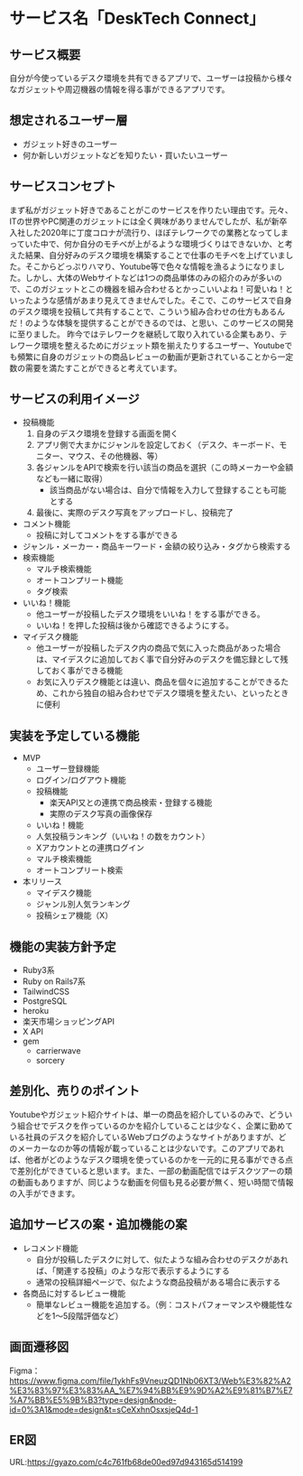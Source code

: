 # サービス名「DeskTech Connect」
## サービス概要
自分が今使っているデスク環境を共有できるアプリで、ユーザーは投稿から様々なガジェットや周辺機器の情報を得る事ができるアプリです。
## 想定されるユーザー層
  - ガジェット好きのユーザー
  - 何か新しいガジェットなどを知りたい・買いたいユーザー
## サービスコンセプト
まず私がガジェット好きであることがこのサービスを作りたい理由です。元々、ITの世界やPC関連のガジェットには全く興味がありませんでしたが、私が新卒入社した2020年に丁度コロナが流行り、ほぼテレワークでの業務となってしまっていた中で、何か自分のモチベが上がるような環境づくりはできないか、と考えた結果、自分好みのデスク環境を構築することで仕事のモチベを上げていました。そこからどっぷりハマり、Youtube等で色々な情報を漁るようになりました。しかし、大体のWebサイトなどは1つの商品単体のみの紹介のみが多いので、このガジェットとこの機器を組み合わせるとかっこいいよね！可愛いね！といったような感情があまり見えてきませんでした。そこで、このサービスで自身のデスク環境を投稿して共有することで、こういう組み合わせの仕方もあるんだ！のような体験を提供することができるのでは、と思い、このサービスの開発に至りました。
昨今ではテレワークを継続して取り入れている企業もあり、テレワーク環境を整えるためにガジェット類を揃えたりするユーザー、Youtubeでも頻繁に自身のガジェットの商品レビューの動画が更新されていることから一定数の需要を満たすことができると考えています。
## サービスの利用イメージ
  - 投稿機能
    1. 自身のデスク環境を登録する画面を開く
    2. アプリ側で大まかにジャンルを設定しておく（デスク、キーボード、モニター、マウス、その他機器、等）
    3. 各ジャンルをAPIで検索を行い該当の商品を選択（この時メーカーや金額なども一緒に取得）
        - 該当商品がない場合は、自分で情報を入力して登録することも可能とする
    4. 最後に、実際のデスク写真をアップロードし、投稿完了
  - コメント機能
    - 投稿に対してコメントをする事ができる
  - ジャンル・メーカー・商品キーワード・金額の絞り込み・タグから検索する
  - 検索機能
    - マルチ検索機能
    - オートコンプリート機能
    - タグ検索
  - いいね！機能
    - 他ユーザーが投稿したデスク環境をいいね！をする事ができる。
    - いいね！を押した投稿は後から確認できるようにする。
  - マイデスク機能
    - 他ユーザーが投稿したデスク内の商品で気に入った商品があった場合は、マイデスクに追加しておく事で自分好みのデスクを備忘録として残しておく事ができる機能
    - お気に入りデスク機能とは違い、商品を個々に追加することができるため、これから独自の組み合わせでデスク環境を整えたい、といったときに便利
## 実装を予定している機能
  - MVP
    - ユーザー登録機能
    - ログイン/ログアウト機能
    - 投稿機能
        - 楽天API又との連携で商品検索・登録する機能
        - 実際のデスク写真の画像保存
    - いいね！機能
    - 人気投稿ランキング（いいね！の数をカウント）
    - Xアカウントとの連携ログイン
    - マルチ検索機能
    - オートコンプリート検索
- 本リリース
    - マイデスク機能
    - ジャンル別人気ランキング
    - 投稿シェア機能（X）
## 機能の実装方針予定
  - Ruby3系
  - Ruby on Rails7系
  - TailwindCSS
  - PostgreSQL
  - heroku
  - 楽天市場ショッピングAPI
  - X API
  - gem
    - carrierwave
    - sorcery
## 差別化、売りのポイント
Youtubeやガジェット紹介サイトは、単一の商品を紹介しているのみで、どういう組合せでデスクを作っているのかを紹介していることは少なく、企業に勤めている社員のデスクを紹介しているWebブログのようなサイトがありますが、どのメーカーなのか等の情報が載っていることは少ないです。このアプリであれば、他者がどのようなデスク環境を使っているのかを一元的に見る事ができる点で差別化ができていると思います。また、一部の動画配信ではデスクツアーの類の動画もありますが、同じような動画を何個も見る必要が無く、短い時間で情報の入手ができます。
## 追加サービスの案・追加機能の案
  - レコメンド機能
    - 自分が投稿したデスクに対して、似たような組み合わせのデスクがあれば、「関連する投稿」のような形で表示するようにする
    - 通常の投稿詳細ページで、似たような商品投稿がある場合に表示する
  - 各商品に対するレビュー機能
    - 簡単なレビュー機能を追加する。（例：コストパフォーマンスや機能性などを1〜5段階評価など）
## 画面遷移図
Figma：https://www.figma.com/file/1ykhFs9VneuzQD1Nb06XT3/Web%E3%82%A2%E3%83%97%E3%83%AA_%E7%94%BB%E9%9D%A2%E9%81%B7%E7%A7%BB%E5%9B%B3?type=design&node-id=0%3A1&mode=design&t=sCeXxhnOsxsjeQ4d-1
## ER図
URL:https://gyazo.com/c4c761fb68de00ed97d943165d514199